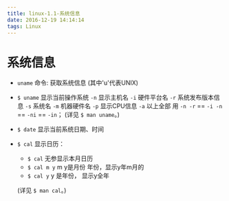 ```yaml
---
title: linux-1.1-系统信息
date: 2016-12-19 14:14:14
tags: Linux
---
```


# 系统信息

* `uname` 命令:  获取系统信息
(其中'u'代表UNIX)

* `$ uname`       显示当前操作系统
        `-n`    显示主机名
        `-i`    硬件平台名
        `-r`    系统发布版本信息
        `-s`    系统名
        `-m`    机器硬件名
        `-p`    显示CPU信息
        `-a`    以上全部
用 `-n -r` == `-i -n` == `-ni` == `-in`；
(详见 `$ man uname`。)
* `$ date`       显示当前系统日期、时间
* `$ cal`		 显示日历：
	* `$ cal`         无参显示本月日历
	* `$ cal m y`    m y是月份 年份，显示y年m月的
	* `$ cal y`      y 是年份，     显示y全年

	(详见 `$ man cal`。)
